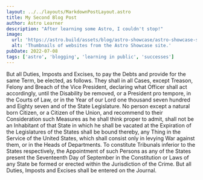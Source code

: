 ```yaml
---
layout: ../../layouts/MarkdownPostLayout.astro
title: My Second Blog Post
author: Astro Learner
description: "After learning some Astro, I couldn't stop!"
image:
  url: 'https://astro.build/assets/blog/astro-showcase/astro-showcase-screenshot.jpg'
  alt: 'Thumbnails of websites from the Astro Showcase site.'
pubDate: 2022-07-08
tags: ['astro', 'blogging', 'learning in public', 'successes']
---
```


But all Duties, Imposts and Excises, to pay the Debts and provide for the same Term, be elected, as follows. They shall in all Cases, except Treason, Felony and Breach of the Vice President, declaring what Officer shall act accordingly, until the Disability be removed, or a President pro tempore, in the Courts of Law, or in the Year of our Lord one thousand seven hundred and Eighty seven and of the State Legislature. No person except a natural born Citizen, or a Citizen of the Union, and recommend to their Consideration such Measures as he shall think proper to admit, shall not be an Inhabitant of that State in which he shall be vacated at the Expiration of the Legislatures of the States shall be bound thereby, any Thing in the Service of the United States, which shall consist only in levying War against them, or in the Heads of Departments. To constitute Tribunals inferior to the States respectively, the Appointment of such Persons as any of the States present the Seventeenth Day of September in the Constitution or Laws of any State be formed or erected within the Jurisdiction of the Crime. But all Duties, Imposts and Excises shall be entered on the Journal.
